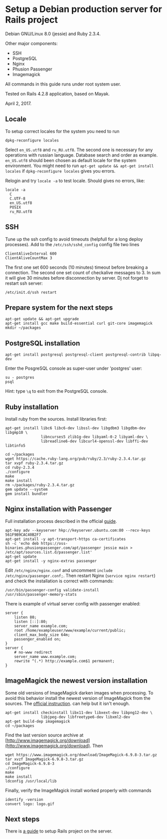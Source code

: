 Setup a Debian production server for Rails project
==================================================

Debian GNU/Linux 8.0 (jessie) and Ruby 2.3.4.

Other major components:

- SSH
- PostgreSQL
- Nginx
- Phusion Passenger
- Imagemagick

All commands in this guide runs under root system user.

Tested on Rails 4.2.8 application, based on Mayak.

April 2, 2017.


Locale
------

To setup correct locales for the system you need to run

    dpkg-reconfigure locales

Select `en_US.utf8` and `ru_RU.utf8`. The second one is necessary for
any operations with russian language. Database search and order as example.
`en_US.utf8` should been chosen as default locale for the system environment.
You might need to run `apt-get update && apt-get install locales` if
`dpkg-reconfigure locales` gives you errors.

Relogin and try `locale -a` to test locale. Should gives no errors, like:

    locale -a
      C
      C.UTF-8
      en_US.utf8
      POSIX
      ru_RU.utf8


SSH
---

Tune up the ssh config to avoid timeouts (helpfull for a long deploy processes).
Add to the `/etc/ssh/sshd_config` config file two lines

    ClientAliveInterval 600
    ClientAliveCountMax 3

The first one set 600 seconds (10 minutes) timeout before breaking a connection.
The second one set count of checkalive messages to 3.
In sum it will give 30 minutes before disconnection by server.
Dj not forget to restart ssh server:

    /etc/init.d/ssh restart


Prepare system for the next steps
---------------------------------

    apt-get update && apt-get upgrade
    apt-get install gcc make build-essential curl git-core imagemagick
    mkdir ~/packages


PostgreSQL installation
-----------------------

    apt-get install postgresql postgresql-client postgresql-contrib libpq-dev

Enter the PosgreSQL console as super-user under 'postgres' user:

    su - postgres
    psql

Hint: type `\q` to exit from the PostgreSQL console.


Ruby installation
-----------------

Install ruby from the sources.
Install libraries first:

    apt-get install libc6 libc6-dev libssl-dev libgdbm3 libgdbm-dev libgmp10 \
                    libncurses5 zlib1g-dev libyaml-0-2 libyaml-dev \
                    libreadline6-dev libcurl4-openssl-dev libffi-dev libtinfo5

<!-- Maybe you will need libffi-ruby libpcrecpp0 libreadline-dev libxml2-dev
                         libxslt1-dev python-software-properties -->

    cd ~/packages
    wget https://cache.ruby-lang.org/pub/ruby/2.3/ruby-2.3.4.tar.gz
    tar xvpf ruby-2.3.4.tar.gz
    cd ruby-2.3.4
    ./configure
    make
    make install
    rm ~/packages/ruby-2.3.4.tar.gz
    gem update --system
    gem install bundler


Nginx installation with Passenger
---------------------------------

Full installation process described in the official
[guide](https://www.phusionpassenger.com/library/install/nginx/install/oss/jessie/).

    apt-key adv --keyserver hkp://keyserver.ubuntu.com:80 --recv-keys 561F9B9CAC40B2F7
    apt-get install -y apt-transport-https ca-certificates
    sh -c 'echo deb https://oss-binaries.phusionpassenger.com/apt/passenger jessie main > /etc/apt/sources.list.d/passenger.list'
    apt-get update
    apt-get install -y nginx-extras passenger

<!--
Configure options for Nginx for manual install from the sources.
./configure --user=www-data --group=www-data --with-http_ssl_module \
            --with-http_realip_module --with-http_addition_module \
            --with-http_sub_module --with-http_dav_module \
            --with-http_flv_module --with-http_gzip_static_module \
            --with-mail --with-mail_ssl_module \
            --add-module=/usr/local/lib/ruby/gems/2.1.0/gems/passenger-4.0.56/ext/nginx
-->

Edit `/etc/nginx/nginx.conf` and uncomment `include /etc/nginx/passenger.conf;`.
Then restart Nginx (`service nginx restart`) and check the installation
is correct with commands:

    /usr/bin/passenger-config validate-install
    /usr/sbin/passenger-memory-stats

There is example of virtual server config with passenger enabled:

    server {
        listen 80;
        listen [::]:80;
        server_name example.com;
        root /home/exampleuser/www/example/current/public;
        client_max_body_size 64m;
        passenger_enabled on;
    }
    server {
        # no-www redirect
        server_name www.example.com;
        rewrite ^(.*) http://example.com$1 permanent;
    }


ImageMagick the newest version installation
-------------------------------------------

Some old versions of ImageMagick darken images when processing.
To avoid this behavior install the newest version of ImageMagick from
the sources. The
[official instruction](https://www.imagemagick.org/script/install-source.php).
can help but it isn't enough.

    apt-get install checkinstall libx11-dev libxext-dev libpng12-dev \
                    libjpeg-dev libfreetype6-dev libxml2-dev
    apt-get build-dep imagemagick
    cd ~/packages

Find the last version source archive
at [http://www.imagemagick.org/download](http://www.imagemagick.org/download).
Then

    wget https://www.imagemagick.org/download/ImageMagick-6.9.8-3.tar.gz
    tar xvzf ImageMagick-6.9.8-3.tar.gz
    cd ImageMagick-6.9.8-3
    ./configure
    make
    make install
    ldconfig /usr/local/lib

Finally, verify the ImageMagick install worked properly with commands

    identify -version
    convert logo: logo.gif


Next steps
----------

There is [a guide](rails_server_config.md) to setup Rails project on the server.

<!-- Ubuntu
  Fix locale: `sudo locale-gen "ru_RU.UTF-8"` then `sudo dpkg-reconfigure locales`

  sudo apt-get update && apt-get upgrade

  Install PorgreSQL (the same as in this guide)

  sudo apt-get install gcc make build-essential curl git-core imagemagick

  Install Ruby. The same as in this guide but libraries:
  sudo apt-get install libc6 libc6-dev libssl-dev libgdbm3 libgdbm-dev \
                       libgmp10 libncurses5 zlib1g-dev libyaml-0-2 libyaml-dev \
                       libreadline6-dev libcurl4-openssl-dev libffi-dev \
                       libtinfo5 libffi-ruby libpcrecpp0 zlib1g-dev libssl-dev \
                       libreadline-dev libyaml-dev libxml2-dev libxslt1-dev \
                       libcurl4-openssl-dev python-software-properties \
                       libffi-dev libgdbm3 libgdbm-dev
  List isn't fully tested

  Install Nginx with passenger with official guide
  https://www.phusionpassenger.com/library/install/nginx/install/oss/
-->

<!-- Unicorn
  Config example:

    upstream app {
        # Path to Unicorn SOCK file, as defined previously
        server unix:/var/www/example/shared/sockets/unicorn.sock fail_timeout=0;
    }

    server {
      listen 80;
      listen [::]:80 ipv6only=on;
      root ...
      server_name ...

      try_files $uri/index.html $uri @app;

      access_log /var/log/nginx/example_access.log combined;
      error_log /var/log/nginx/example_error.log;

      location @app {
        proxy_set_header X-Forwarded-For $remote_addr;
        proxy_set_header Host $http_host;
        proxy_redirect off;
        proxy_pass http://app;
      }

      error_page 404 /404.html;

      # redirect server error pages to the static page
      error_page 500 502 503 504 /500.html;
      location = /500.html {
        root /var/www/example/current/public;
      }

      client_max_body_size 64m;
    }

    server {
      # non-www redirect
      server_name www.example.com;
      rewrite ^(.*) http://example.com$1 permanent;
    }
-->